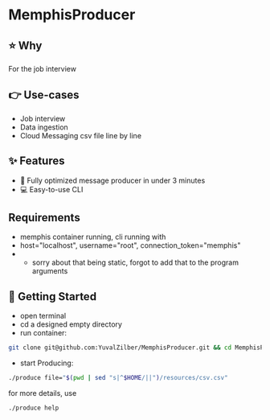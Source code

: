 # MemphisProducer

## ⭐️ Why
For the job interview 

## 👉 Use-cases
- Job interview
- Data ingestion
- Cloud Messaging csv file line by line

## ✨ Features

- 🚀 Fully optimized message producer in under 3 minutes
- 💻 Easy-to-use CLI

## Requirements
- memphis container running, cli running with
- host="localhost", username="root", connection_token="memphis"
- * sorry about that being static, forgot to add that to the program arguments 


## 🚀 Getting Started
- open terminal
- cd a designed empty directory
- run container:
```bash
git clone git@github.com:YuvalZilber/MemphisProducer.git && cd MemphisProducer/ && chmod u+x produce && sudo docker-compose up producer -d
```

- start Producing:
```bash
./produce file="$(pwd | sed "s|^$HOME/||")/resources/csv.csv"
```

for more details, use
```bash
./produce help
```
